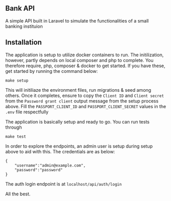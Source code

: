 ## Bank API

A simple API built in Laravel to simulate the functionalities of a small banking instituion


## Installation
The application is setup to utilize docker containers to run. The initilization, however, partly depends on local composer and php to complete.
You therefore require, php, composer & docker to get started.
If you have these, get started by running the command below:

```
make setup

```

This will initiliaze the environment files, run migrations & seed among others.
Once it completes, ensure to copy the `Client ID` and `Client secret` from the `Password grant client` output message from the setup process above. Fill the `PASSPORT_CLIENT_ID` and `PASSPORT_CLIENT_SECRET` values in the  `.env` file  respectfully

The application is basically setup and ready to go. You can run tests through

```
make test

```
 
In order to explore the endpoints, an admin user is setup during setup above to  aid with this.
The credentials are as below:

```
{
	"username":"admin@example.com",
	"password":"password"
}

```
The auth login endpoint is at `localhost/api/auth/login`

All the best.